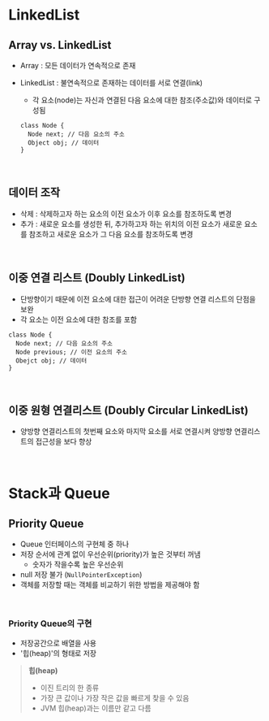 # LinkedList

## Array vs. LinkedList

-   Array : 모든 데이터가 연속적으로 존재
-   LinkedList : 불연속적으로 존재하는 데이터를 서로 연결(link)
    -   각 요소(node)는 자신과 연결된 다음 요소에 대한 참조(주소값)와 데이터로 구성됨

    ```
    class Node {
      Node next; // 다음 요소의 주소
      Object obj; // 데이터
    }
    ```
<br>

## 데이터 조작

-   삭제 : 삭제하고자 하는 요소의 이전 요소가 이후 요소를 참조하도록 변경
-   추가 : 새로운 요소를 생성한 뒤, 추가하고자 하는 위치의 이전 요소가 새로운 요소를 참조하고 새로운 요소가 그 다음 요소를 참조하도록 변경

<br>

## **이중 연결 리스트 (Doubly LinkedList)**

-   단방향이기 때문에 이전 요소에 대한 접근이 어려운 단방향 연결 리스트의 단점을 보완
-   각 요소는 이전 요소에 대한 참조를 포함

```
class Node {
  Node next; // 다음 요소의 주소
  Node previous; // 이전 요소의 주소
  Obejct obj; // 데이터
}
```

<br>

## **이중 원형 연결리스트 (Doubly Circular LinkedList)**

-   양방향 연결리스트의 첫번째 요소와 마지막 요소를 서로 연결시켜 양방향 연결리스트의 접근성을 보다 향상

<br>

# Stack과 Queue

## **Priority Queue**

-   Queue 인터페이스의 구현체 중 하나
-   저장 순서에 관계 없이 우선순위(priority)가 높은 것부터 꺼냄
    -   숫자가 작을수록 높은 우선순위
-   null 저장 불가 (`NullPointerException`)
-   객체를 저장할 때는 객체를 비교하기 위한 방법을 제공해야 함

<br>

### **Priority Queue의 구현**

-   저장공간으로 배열을 사용
-   '힙(heap)'의 형태로 저장

> **힙(heap)**
>
> -   이진 트리의 한 종류
> -   가장 큰 값이나 가장 작은 값을 빠르게 찾을 수 있음
> -   JVM 힙(heap)과는 이름만 같고 다름

<br>
